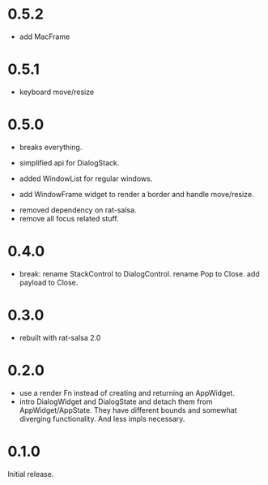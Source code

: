 # 0.5.2

* add MacFrame

# 0.5.1

* keyboard move/resize

# 0.5.0

* breaks everything.

* simplified api for DialogStack.
* added WindowList for regular windows.
* add WindowFrame widget to render a border and handle move/resize.

- removed dependency on rat-salsa.
- remove all focus related stuff.

# 0.4.0

* break: rename StackControl to DialogControl. rename Pop to Close. add payload to Close.

# 0.3.0

* rebuilt with rat-salsa 2.0

# 0.2.0

* use a render Fn instead of creating and returning an AppWidget.
* intro DialogWidget and DialogState and detach them from
  AppWidget/AppState. They have different bounds and somewhat diverging
  functionality. And less impls necessary.

# 0.1.0

Initial release.
